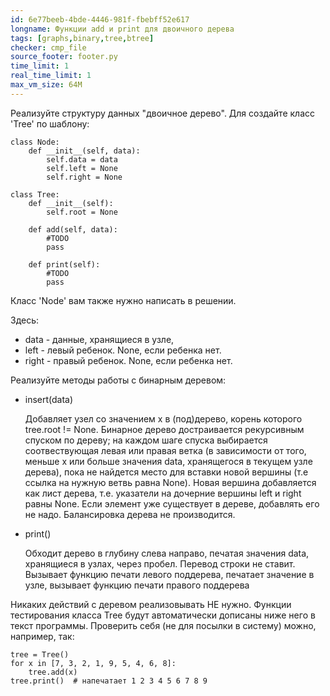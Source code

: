 ```yaml
---
id: 6e77beeb-4bde-4446-981f-fbebff52e617
longname: Функции add и print для двоичного дерева
tags: [graphs,binary,tree,btree]
checker: cmp_file
source_footer: footer.py
time_limit: 1
real_time_limit: 1
max_vm_size: 64M
---
```


Реализуйте структуру данных "двоичное дерево". Для создайте класс 'Tree' по шаблону:

```
class Node:
    def __init__(self, data):
        self.data = data
        self.left = None
        self.right = None

class Tree:
    def __init__(self):
        self.root = None

    def add(self, data):
        #TODO
        pass

    def print(self):
        #TODO
        pass
```

Класс 'Node' вам также нужно написать в решении.

Здесь:
* data - данные, хранящиеся в узле,
* left - левый ребенок. None, если ребенка нет.
* right - правый ребенок. None, если ребенка нет.

Реализуйте методы работы с бинарным деревом: 
* insert(data)

    Добавляет узел со значением х в (под)дерево, корень которого tree.root != None.
    Бинарное дерево достраивается рекурсивным спуском по дереву; на каждом шаге спуска выбирается соотвествующая левая или правая ветка (в зависимости от того, меньше х или больше значения data, хранящегося в текущем узле дерева), пока не найдется место для вставки новой вершины (т.е ссылка на нужную ветвь равна None). Новая вершина добавляется как лист дерева, т.е. указатели на дочерние вершины left и right равны None. Если элемент уже существует в дереве, добавлять его не надо. Балансировка дерева не производится. 
* print()

    Обходит дерево в глубину слева направо, печатая значения data, хранящиеся в узлах, через пробел. Перевод строки не ставит.
    Вызывает функцию печати левого поддерева, печатает значение в узле, вызывает функцию печати правого поддерева 

Никаких действий с деревом реализовывать НЕ нужно. Функции тестирования класса Tree будут автоматически дописаны ниже него в текст программы.
Проверить себя (не для посылки в систему) можно, например, так:
```
tree = Tree()
for x in [7, 3, 2, 1, 9, 5, 4, 6, 8]:
    tree.add(x)
tree.print()  # напечатает 1 2 3 4 5 6 7 8 9
```
